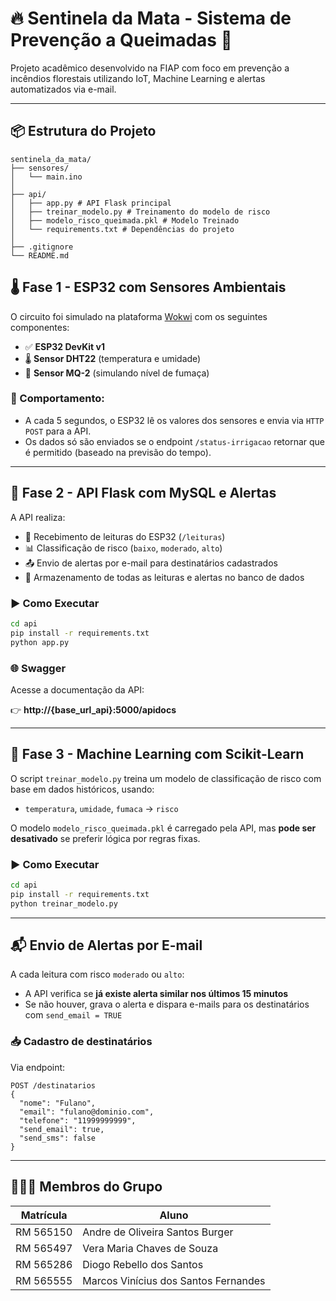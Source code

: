 # 🔥 Sentinela da Mata - Sistema de Prevenção a Queimadas 🌿

Projeto acadêmico desenvolvido na FIAP com foco em prevenção a incêndios florestais utilizando IoT, Machine Learning e alertas automatizados via e-mail.

---

## 📦 Estrutura do Projeto

```
sentinela_da_mata/
├── sensores/
│   └── main.ino
│
├── api/
│   ├── app.py # API Flask principal
│   ├── treinar_modelo.py # Treinamento do modelo de risco
│   ├── modelo_risco_queimada.pkl # Modelo Treinado
│   └── requirements.txt # Dependências do projeto
│
├── .gitignore
└── README.md
```

## 🌡️ Fase 1 - ESP32 com Sensores Ambientais

O circuito foi simulado na plataforma [Wokwi](https://wokwi.com/) com os seguintes componentes:

- ✅ **ESP32 DevKit v1**
- 🌡️ **Sensor DHT22** (temperatura e umidade)
- 💨 **Sensor MQ-2** (simulando nível de fumaça)

### 🔄 Comportamento:

- A cada 5 segundos, o ESP32 lê os valores dos sensores e envia via `HTTP POST` para a API.
- Os dados só são enviados se o endpoint `/status-irrigacao` retornar que é permitido (baseado na previsão do tempo).

---

## 🧠 Fase 2 - API Flask com MySQL e Alertas

A API realiza:

- 🔎 Recebimento de leituras do ESP32 (`/leituras`)
- 📊 Classificação de risco (`baixo`, `moderado`, `alto`)
- 📤 Envio de alertas por e-mail para destinatários cadastrados
- 📁 Armazenamento de todas as leituras e alertas no banco de dados

### ▶️ Como Executar

```bash
cd api
pip install -r requirements.txt
python app.py
```

### 🌐 Swagger

Acesse a documentação da API:

👉 **http://{base_url_api}:5000/apidocs**

---

## 🧠 Fase 3 - Machine Learning com Scikit-Learn

O script `treinar_modelo.py` treina um modelo de classificação de risco com base em dados históricos, usando:

- `temperatura`, `umidade`, `fumaca` → `risco`

O modelo `modelo_risco_queimada.pkl` é carregado pela API, mas **pode ser desativado** se preferir lógica por regras fixas.

### ▶️ Como Executar

```bash
cd api
pip install -r requirements.txt
python treinar_modelo.py
```

---

## 📬 Envio de Alertas por E-mail

A cada leitura com risco `moderado` ou `alto`:

- A API verifica se **já existe alerta similar nos últimos 15 minutos**
- Se não houver, grava o alerta e dispara e-mails para os destinatários com `send_email = TRUE`

### 📥 Cadastro de destinatários

Via endpoint:

```http
POST /destinatarios
{
  "nome": "Fulano",
  "email": "fulano@dominio.com",
  "telefone": "11999999999",
  "send_email": true,
  "send_sms": false
}
```
---


## 🧑‍🤝‍🧑 Membros do Grupo

| Matrícula                 | Aluno               											  |
|---------------------------|---------------------------------------------|
|        RM 565150          | Andre de Oliveira Santos Burger							|
|        RM 565497          | Vera Maria Chaves de Souza									| 
|        RM 565286          | Diogo Rebello dos Santos										|
|        RM 565555          | Marcos Vinícius dos Santos Fernandes				|
